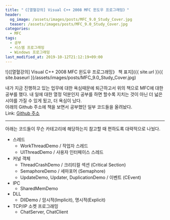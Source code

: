 ```yaml
---
title: "《[열혈강의] Visual C++ 2008 MFC 윈도우 프로그래밍》"
header:
  og_image: /assets/images/posts/MFC_9.0_Study_Cover.jpg
  teaser: /assets/images/posts/MFC_9.0_Study_Cover.jpg
categories:
  - MFC
tags:
  - 공부
  - 시스템 프로그래밍
  - Windows 프로그래밍
last_modified_at: 2019-10-12T21:12:19+09:00
---
```


![《[열혈강의] Visual C++ 2008 MFC 윈도우 프로그래밍》 책 표지]({{ site.url }}{{ site.baseurl }}/assets/images/posts/MFC_9.0_Study_Cover.jpg)

내가 지금 진행하고 있는 업무에 대한 욕심때문에 퇴근하고서 위의 책으로 MFC에 대한 공부를 했다. 내 일에 대한 열정 덕분인지 공부를 하면 할수록 지치는 것이 아닌 더 넓은 시야를 가질 수 있게 됬고, 더 욕심이 났다.<br/>
아래의 Github 주소에 책을 보면서 공부했던 일부 코드들을 올려놨다.<br/>
Link: [Github 주소](https://github.com/SharkBSJ/MFC_9.0_Study)<br/>
***
아래는 코드들이 무슨 카테고리에 해당하는지 참고할 때 편하도록 대략적으로 나눴다. <br/>
* 스레드
	* WorkThreadDemo / 작업자 스레드
	* UIThreadDemo / 사용자 인터페이스 스레드
* 커널 객체
	* ThreadCrashDemo / 크리티컬 섹션 (Critical Section)
	* SemaphoreDemo / 세마포어 (Semaphore)
	* UpdateDemo, Updater, DuplicationDemo / 이벤트 (CEvent)
* IPC
	* SharedMemDemo
* DLL
	* DllDemo / 암시적(Implicit), 명시적(Explicit)
* TCP/IP 소켓 프로그래밍
	* ChatServer, ChatClient